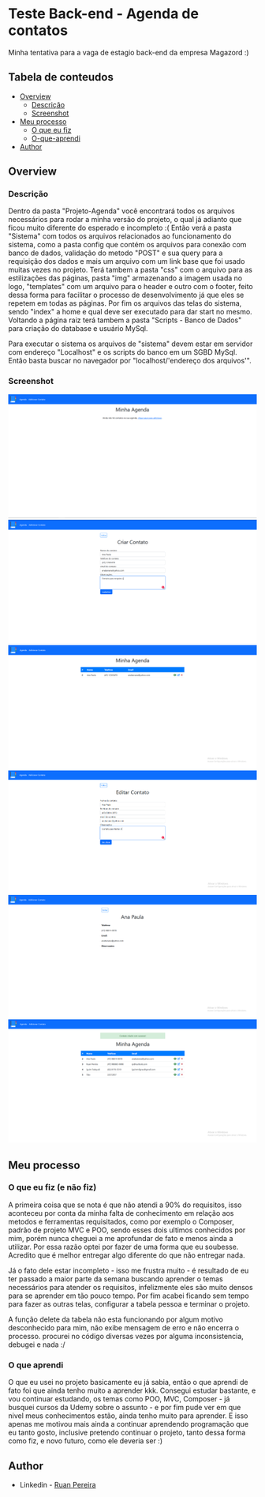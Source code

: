 # Teste Back-end - Agenda de contatos

Minha tentativa para a vaga de estagio back-end da empresa Magazord :)

## Tabela de conteudos

- [Overview](#overview)
  - [Descrição](#Descrição)
  - [Screenshot](#screenshot)
- [Meu processo](#meu-processo)
  - [O que eu fiz](#O-que-eu-fiz-(e-não-fiz))
  - [O-que-aprendi](#O-que-aprendi)
- [Author](#author)

## Overview

### Descrição

Dentro da pasta "Projeto-Agenda" você encontrará todos os arquivos necessários para rodar a minha versão do projeto, o qual já adianto que ficou muito diferente do esperado e incompleto :(
Então verá a pasta "Sistema" com todos os arquivos relacionados ao funcionamento do sistema, como a pasta config que contém os arquivos para conexão com banco de dados, validação do metodo "POST" e sua query para a requisição dos dados e mais um arquivo com um link base que foi usado muitas vezes no projeto. Terá tambem a pasta "css" com o arquivo para as estilizações das páginas, pasta "img" armazenando a imagem usada no logo, "templates" com um arquivo para o header e outro com o footer, feito dessa forma para facilitar o processo de desenvolvimento já que eles se repetem em todas as páginas.
Por fim os arquivos das telas do sistema, sendo "index" a home e qual deve ser executado para dar start no mesmo.
Voltando a página raiz terá tambem a pasta "Scripts - Banco de Dados" para criação do database e usuário MySql.

Para executar o sistema os arquivos de "sistema" devem estar em servidor com endereço "Localhost" e os scripts do banco em um SGBD MySql. Então basta buscar no navegador por "localhost/'endereço dos arquivos'".

### Screenshot

![](./img-readme/Capturar.PNG)
![](./img-readme/Capturar2.PNG)
![](./img-readme/Capturar3.PNG)
![](./img-readme/Capturar4.PNG)
![](./img-readme/Capturar5.PNG)
![](./img-readme/Capturar6.PNG)

## Meu processo

### O que eu fiz (e não fiz)

A primeira coisa que se nota é que não atendi a 90% do requisitos, isso aconteceu por conta da minha falta de conhecimento em relação aos metodos e ferramentas requisitados, como por exemplo o Composer, padrão de projeto MVC e POO, sendo esses dois ultimos conhecidos por mim, porém nunca cheguei a me aprofundar de fato e menos ainda a utilizar.
Por essa razão optei por fazer de uma forma que eu soubesse. Acredito que é melhor entregar algo diferente do que não entregar nada.

Já o fato dele estar incompleto - isso me frustra muito - é resultado de eu ter passado a maior parte da semana buscando aprender o temas necessários para atender os requisitos, infelizmente eles são muito densos para se aprender em tão pouco tempo. Por fim acabei ficando sem tempo para fazer as outras telas, configurar a tabela pessoa e terminar o projeto.

A função delete da tabela não esta funcionando por algum motivo desconhecido para mim, não exibe mensagem de erro e não encerra o processo.
procurei no código diversas vezes por alguma inconsistencia, debugei e nada :/

### O que aprendi

O que eu usei no projeto basicamente eu já sabia, então o que aprendi de fato foi que ainda tenho muito a aprender kkk.
Consegui estudar bastante, e vou continuar estudando, os temas como POO, MVC, Composer - já busquei cursos da Udemy sobre o assunto - e por fim pude ver em que nivel meus conhecimentos estão, ainda tenho muito para aprender. E isso apenas me motivou mais ainda a continuar aprendendo programação que eu tanto gosto, inclusive pretendo continuar o projeto, tanto dessa forma como fiz, e novo futuro, como ele deveria ser :)

## Author
- Linkedin - [Ruan Pereira](https://www.linkedin.com/in/ruan-pereira-651523237/)
